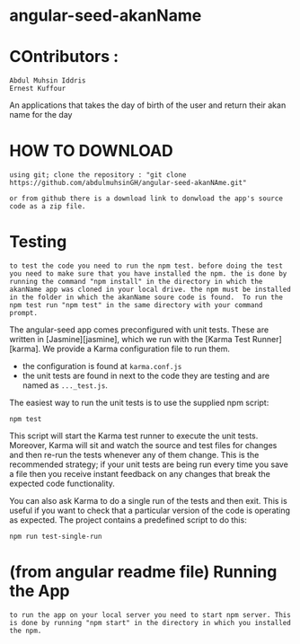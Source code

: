 angular-seed-akanName
=====================
COntributors :
==========================
	Abdul Muhsin Iddris
	Ernest Kuffour

An applications that takes the day of birth of the user and return their akan name for the day

HOW TO DOWNLOAD
==========================
	using git; clone the repository : "git clone https://github.com/abdulmuhsinGH/angular-seed-akanNAme.git"

	or from github there is a download link to donwload the app's source code as a zip file. 
Testing 
==========================
	to test the code you need to run the npm test. before doing the test you need to make sure that you have installed the npm. the is done by running the command "npm install" in the directory in which the akanName app was cloned in your local drive. the npm must be installed in the folder in which the akanName soure code is found.  To run the npm test run "npm test" in the same directory with your command prompt. 


The angular-seed app comes preconfigured with unit tests. These are written in
[Jasmine][jasmine], which we run with the [Karma Test Runner][karma]. We provide a Karma
configuration file to run them.

* the configuration is found at `karma.conf.js`
* the unit tests are found in next to the code they are testing and are named as `..._test.js`.

The easiest way to run the unit tests is to use the supplied npm script:

```
npm test
```

This script will start the Karma test runner to execute the unit tests. Moreover, Karma will sit and
watch the source and test files for changes and then re-run the tests whenever any of them change.
This is the recommended strategy; if your unit tests are being run every time you save a file then
you receive instant feedback on any changes that break the expected code functionality.

You can also ask Karma to do a single run of the tests and then exit.  This is useful if you want to
check that a particular version of the code is operating as expected.  The project contains a
predefined script to do this:
```
npm run test-single-run
```
(from angular readme file)
Running the App
==========================
	to run the app on your local server you need to start npm server. This is done by running "npm start" in the directory in which you installed the npm. 
